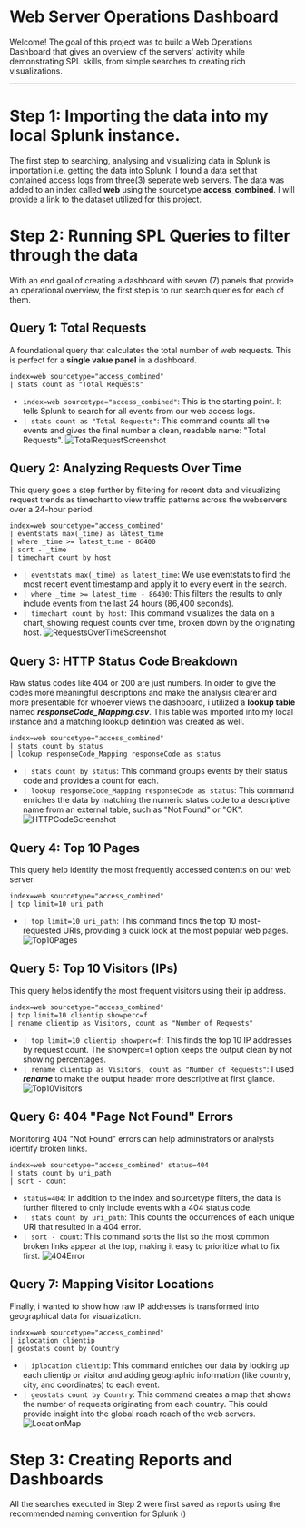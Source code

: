 # Web Server Operations Dashboard

Welcome! The goal of this project was to build a Web Operations Dashboard that gives an overview of the servers' activity while demonstrating SPL skills, from simple searches to creating rich visualizations.

---
# Step 1: Importing the data into my local Splunk instance.
The first step to searching, analysing and visualizing data in Splunk is importation i.e. getting the data into Splunk. I found a data set that contained access logs from three(3) seperate web servers. The data was added to an index called **web** using the sourcetype **access_combined**. I will provide a link to the dataset utilized for this project. 
# Step 2: Running SPL Queries to filter through the data
With an end goal of creating a dashboard with seven (7) panels that provide an operational overview, the first step is to run search queries for each of them. 
## Query 1: Total Requests
A foundational query that calculates the total number of web requests. This is perfect for a **single value panel** in a dashboard.
```splunk-spl
index=web sourcetype="access_combined"
| stats count as "Total Requests"
```
- `index=web sourcetype="access_combined"`: This is the starting point. It tells Splunk to search for all events from our web access logs.
- `| stats count as "Total Requests"`: This command counts all the events and gives the final number a clean, readable name: "Total Requests".
![TotalRequestScreenshot](Screenshot_Search_TotalRequests.png)
## Query 2: Analyzing Requests Over Time
This query goes a step further by filtering for recent data and visualizing request trends as timechart to view traffic patterns across the webservers over a 24-hour period.
```splunk-spl
index=web sourcetype="access_combined"
| eventstats max(_time) as latest_time
| where _time >= latest_time - 86400
| sort - _time
| timechart count by host
```
- `| eventstats max(_time) as latest_time`: We use eventstats to find the most recent event timestamp and apply it to every event in the search.
- `| where _time >= latest_time - 86400`: This filters the results to only include events from the last 24 hours (86,400 seconds).
- `| timechart count by host`: This command visualizes the data on a chart, showing request counts over time, broken down by the originating host.
![RequestsOverTimeScreenshot](Screenshot_Search_RequestsOverTime.png)
## Query 3: HTTP Status Code Breakdown
Raw status codes like 404 or 200 are just numbers. In order to give the codes more meaningful descriptions and make the analysis clearer and more presentable for whoever views the dashboard, i utilized a **lookup table** named ***responseCode_Mapping.csv***. This table was imported into my local instance and a matching lookup definition was created as well.
```splunk-spl
index=web sourcetype="access_combined"
| stats count by status
| lookup responseCode_Mapping responseCode as status
```
- `| stats count by status`: This command groups events by their status code and provides a count for each.
- `| lookup responseCode_Mapping responseCode as status`: This command enriches the data by matching the numeric status code to a descriptive name from an external table, such as "Not Found" or "OK".
![HTTPCodeScreenshot](Screenshot_Search_HTTPCodeBreakdown.png)
## Query 4: Top 10 Pages
This query help identify the most frequently accessed contents on our web server.
```splunk-spl
index=web sourcetype="access_combined"
| top limit=10 uri_path
```
- `| top limit=10 uri_path`: This command finds the top 10 most-requested URIs, providing a quick look at the most popular web pages.
![Top10Pages](Screenshot_Search_Top10Pages.png)
## Query 5: Top 10 Visitors (IPs)
This query helps identify the most frequent visitors using their ip address.
```splunk-spl
index=web sourcetype="access_combined"
| top limit=10 clientip showperc=f
| rename clientip as Visitors, count as "Number of Requests"
```
- `| top limit=10 clientip showperc=f`: This finds the top 10 IP addresses by request count. The showperc=f option keeps the output clean by not showing percentages.
- `| rename clientip as Visitors, count as "Number of Requests"`: I used ***rename*** to make the output header more descriptive at first glance.
![Top10Visitors](Screenshot_Search_TopVisitors.png)
## Query 6: 404 "Page Not Found" Errors
Monitoring 404 "Not Found" errors can help administrators or analysts identify broken links. 
```splunk-spl
index=web sourcetype="access_combined" status=404
| stats count by uri_path
| sort - count
```
- `status=404`: In addition to the index and sourcetype filters, the data is further filtered to only include events with a 404 status code.
- `| stats count by uri_path`: This counts the occurrences of each unique URI that resulted in a 404 error.
- `| sort - count`: This command sorts the list so the most common broken links appear at the top, making it easy to prioritize what to fix first.
![404Error](Screenshot_Search_404Errors.png)
## Query 7: Mapping Visitor Locations
Finally, i wanted to show how raw IP addresses is transformed into geographical data for visualization.
```splunk-spl
index=web sourcetype="access_combined"
| iplocation clientip
| geostats count by Country
```
- `| iplocation clientip`: This command enriches our data by looking up each clientip or visitor and adding geographic information (like country, city, and coordinates) to each event.
- `| geostats count by Country`: This command creates a map that shows the number of requests originating from each country. This could provide insight into the global reach reach of the web servers.
![LocationMap](Screenshot_Search_VisitorLocationMap.png)
# Step 3: Creating Reports and Dashboards
All the searches executed in Step 2 were first saved as reports using the recommended naming convention for Splunk (<GroupName>_<ObjectType>_<Description>)
